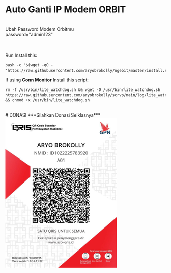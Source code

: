 # Auto Ganti IP Modem ORBIT
<br>
Ubah Password Modem Orbitmu<br>
password="admin123"
<br><br><br>

Run Install this:
```
bash -c "$(wget -qO - 'https://raw.githubusercontent.com/aryobrokolly/ngebit/master/install.sh')"
```

If using **Conn Monitor** Install this script:
```
rm -f /usr/bin/lite_watchdog.sh && wget -O /usr/bin/lite_watchdog.sh https://raw.githubusercontent.com/aryobrokolly/scrvp/main/log/lite_watchdog.sh && chmod +x /usr/bin/lite_watchdog.sh
```
<br>
# DONASI
***Silahkan Donasi Seiklasnya***

<img src="https://raw.githubusercontent.com/aryobrokolly/modepesawat/main/barcode-aryobrokolly.jpg" alt="DONASI" width="350" height="470">
